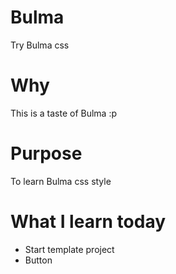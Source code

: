 # Bulma
Try Bulma css 

# Why
This is a taste of Bulma :p
# Purpose
To learn Bulma css style

# What I learn today
- Start template project
- Button

